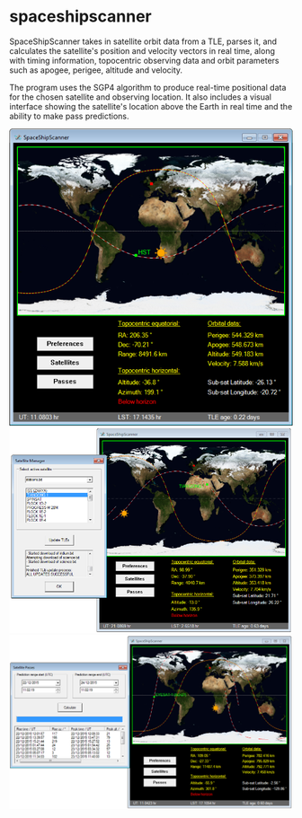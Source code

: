 # spaceshipscanner
SpaceShipScanner takes in satellite orbit data from a TLE, parses it, and calculates the satellite's position and velocity vectors in real time, along with timing information, topocentric observing data and orbit parameters such as apogee, perigee, altitude and velocity.

The program uses the SGP4 algorithm to produce real-time positional data for the chosen satellite and observing location. It also includes a visual interface showing the satellite's location above the Earth in real time and the ability to make pass predictions.

![Main interface](https://raw.githubusercontent.com/george7378/spaceshipscanner/master/misc/readme/1.png)
![Satellite selection](https://raw.githubusercontent.com/george7378/spaceshipscanner/master/misc/readme/2.png)
![Pass prediction](https://raw.githubusercontent.com/george7378/spaceshipscanner/master/misc/readme/3.png)
